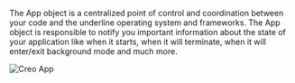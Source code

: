 The App object is a centralized point of control and coordination between your code and the underline operating system and frameworks. The App object is responsible to notify you important information about the state of your application like when it starts, when it will terminate, when it will enter/exit background mode and much more.

![Creo App](images/creo_app_1.png)
 
